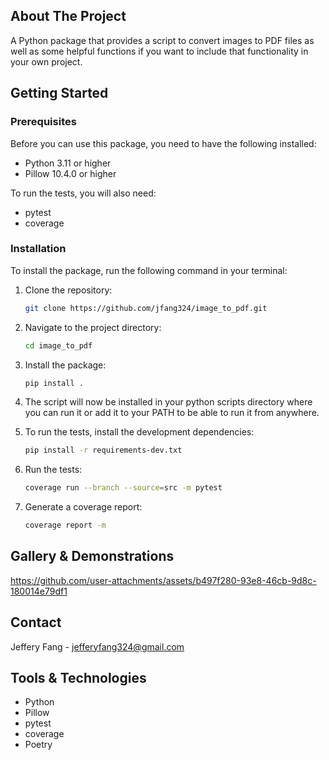 ## About The Project

A Python package that provides a script to convert images to PDF files as well as some helpful functions if you want to include that functionality in your own project.

## Getting Started

### Prerequisites

Before you can use this package, you need to have the following installed:

-   Python 3.11 or higher
-   Pillow 10.4.0 or higher

To run the tests, you will also need:

-   pytest
-   coverage

### Installation

To install the package, run the following command in your terminal:

1. Clone the repository:

    ```sh
    git clone https://github.com/jfang324/image_to_pdf.git
    ```

2. Navigate to the project directory:

    ```sh
    cd image_to_pdf
    ```

3. Install the package:

    ```sh
    pip install .
    ```

4. The script will now be installed in your python scripts directory where you can run it or add it to your PATH to be able to run it from anywhere.

5. To run the tests, install the development dependencies:

    ```sh
    pip install -r requirements-dev.txt
    ```

6. Run the tests:

    ```sh
    coverage run --branch --source=src -m pytest
    ```

7. Generate a coverage report:

    ```sh
    coverage report -m
    ```

## Gallery & Demonstrations

https://github.com/user-attachments/assets/b497f280-93e8-46cb-9d8c-180014e79df1

## Contact

Jeffery Fang - [jefferyfang324@gmail.com](mailto:jefferyfang324@gmail.com)

## Tools & Technologies

-   Python
-   Pillow
-   pytest
-   coverage
-   Poetry
